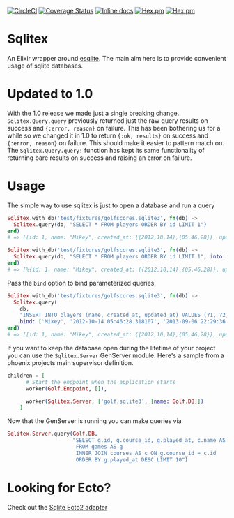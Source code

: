 [![CircleCI](https://circleci.com/gh/Sqlite-Ecto/sqlitex.svg?style=svg)](https://circleci.com/gh/Sqlite-Ecto/sqlitex)
[![Coverage Status](https://coveralls.io/repos/github/Sqlite-Ecto/sqlitex/badge.svg?branch=master)](https://coveralls.io/github/Sqlite-Ecto/sqlitex?branch=master)
[![Inline docs](http://inch-ci.org/github/Sqlite-Ecto/sqlitex.svg)](http://inch-ci.org/github/Sqlite-Ecto/sqlitex)
[![Hex.pm](https://img.shields.io/hexpm/v/sqlitex.svg)](https://hex.pm/packages/sqlitex)
[![Hex.pm](https://img.shields.io/hexpm/dt/sqlitex.svg)](https://hex.pm/packages/sqlitex)

# Sqlitex

An Elixir wrapper around [esqlite](https://github.com/mmzeeman/esqlite). The main aim here is to provide convenient usage of sqlite databases.

# Updated to 1.0

With the 1.0 release we made just a single breaking change. `Sqlitex.Query.query` previously returned just the raw query results on success and `{:error, reason}` on failure.
This has been bothering us for a while so we changed it in 1.0 to return `{:ok, results}` on success and `{:error, reason}` on failure.
This should make it easier to pattern match on. The `Sqlitex.Query.query!` function has kept its same functionality of returning bare results on success and raising an error on failure.

# Usage

The simple way to use sqlitex is just to open a database and run a query

```elixir
Sqlitex.with_db('test/fixtures/golfscores.sqlite3', fn(db) ->
  Sqlitex.query(db, "SELECT * FROM players ORDER BY id LIMIT 1")
end)
# => [[id: 1, name: "Mikey", created_at: {{2012,10,14},{05,46,28}}, updated_at: {{2013,09,06},{22,29,36}}, type: nil]]

Sqlitex.with_db('test/fixtures/golfscores.sqlite3', fn(db) ->
  Sqlitex.query(db, "SELECT * FROM players ORDER BY id LIMIT 1", into: %{})
end)
# => [%{id: 1, name: "Mikey", created_at: {{2012,10,14},{05,46,28}}, updated_at: {{2013,09,06},{22,29,36}}, type: nil}]
```

Pass the `bind` option to bind parameterized queries.

```elixir
Sqlitex.with_db('test/fixtures/golfscores.sqlite3', fn(db) ->
  Sqlitex.query(
    db,
    "INSERT INTO players (name, created_at, updated_at) VALUES (?1, ?2, ?3, ?4)",
    bind: ['Mikey', '2012-10-14 05:46:28.318107', '2013-09-06 22:29:36.610911'])
end)
# => [[id: 1, name: "Mikey", created_at: {{2012,10,14},{05,46,28}}, updated_at: {{2013,09,06},{22,29,36}}, type: nil]]

```

If you want to keep the database open during the lifetime of your project you can use the `Sqlitex.Server` GenServer module.
Here's a sample from a phoenix projects main supervisor definition.
```elixir
children = [
      # Start the endpoint when the application starts
      worker(Golf.Endpoint, []),

      worker(Sqlitex.Server, ['golf.sqlite3', [name: Golf.DB]])
    ]
```

Now that the GenServer is running you can make queries via
```elixir
Sqlitex.Server.query(Golf.DB,
                     "SELECT g.id, g.course_id, g.played_at, c.name AS course
                      FROM games AS g
                      INNER JOIN courses AS c ON g.course_id = c.id
                      ORDER BY g.played_at DESC LIMIT 10")
```

# Looking for Ecto?
Check out the [Sqlite Ecto2 adapter](https://github.com/Sqlite-Ecto/sqlite_ecto2)

